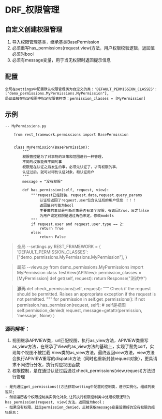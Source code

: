 # DRF_权限管理
## 自定义创建权限管理
1. 导入权限管理基类，继承基类BasePermission
2. 必须重写has_permissions(request.view)方法，用户权限校验逻辑，返回值必须时bool
3. 必须有message变量，用于当无权限时返回提示信息

## 配置
    全局在settings中配置默认权限管理类为自定义的类：'DEFAULT_PERMISSION_CLASSES':["demo_permissions.MyPermissions.MyPermission"],
    局部直接在指定视图中指定权限管控类：permission_classes = [MyPermission]

## 示例

```
-- MyPermissions.py

    from rest_framework.permissions import BasePermission


    class MyPermission(BasePermission):
        """
        权限管控是为了对事物的决策和范围进行一种管理，
        不同的权限能做不同的事
        权限是在认证之后发生的事，必须先认证了，才有权限的事，
        认证过后，就可以得到认证对象，和认证用户
        """
        message = "没有权限"

        def has_permission(self, request, view):
            """request已经封装，request.data,request.query_params
                认证后返回了request.user包含认证后的用户信息 ！！！
                返回值只可能为bool
                主要做的事就是判断对象是否有某个权限，有返回true，反之false
                为用户设定权限是通过角色来定，修改models
            """
            if request.user and request.user.type == 2:
                return True
            else:
                return False
```
>全局
    --settings.py
        REST_FRAMEWORK = {
            'DEFAULT_PERMISSION_CLASSES': ["demo_permissions.MyPermissions.MyPermission"],
        }

>局部
    --views.py
        from demo_permissions.MyPermissions import MyPermission
        class TestView(APIView):
            permission_classes = [MyPermission]
            def get(self, request):
                return Response("测试中")

>**源码**
    def check_permissions(self, request):
        """
        Check if the request should be permitted.
        Raises an appropriate exception if the request is not permitted.
        """
        for permission in self.get_permissions():
            if not permission.has_permission(request, self):
                # self是视图
                self.permission_denied(
                    request, message=getattr(permission, 'message', None)
                )
### 源码解析：
1. 视图继承APIVIEW类，url匹配视图，执行as_view方法，APIVIEW类重写as_view方法，在继承了View的as_view方法的基础上，实现了豁免csrf，实现每个视图不被拦截
View类的as_view方法，最终返回view方法，view方法会执行APIVIEW重写的dispatch方法（同时也重新封装request对象），更具请求不同进行分发，执行对应视图函数
2. 权限控制，是在通过认证过后通过check_permissions(view,request)方法进行管理

>
    - 是先通过get_permissions()方法获取setting中配置的控制类，进行实例化，组成列表返回;
    - 然后遍历各个权限控制类实例化对象,让其执行权限控制类中处理权限逻辑的has_permission(request, view)方法，返回值为bool；
    - 如果没有权限，就走permission_denied，反射获取message变量设置好的没有权限的报错信息；
